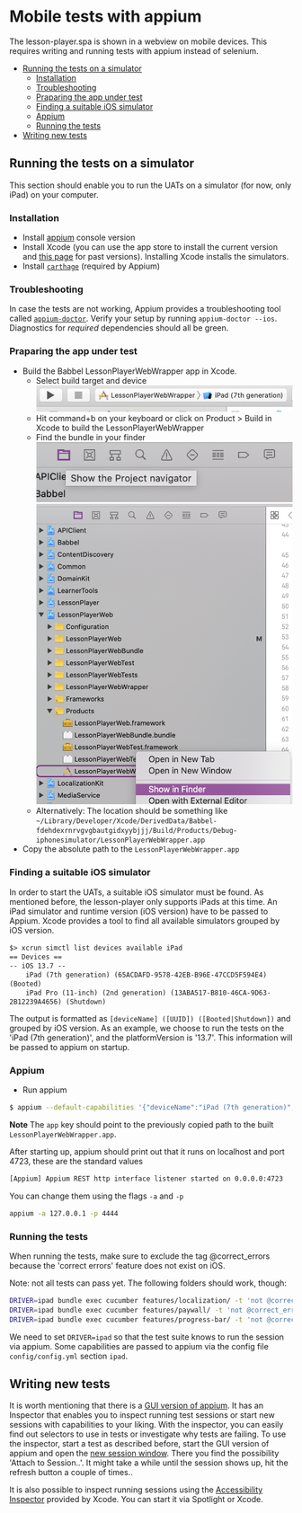 # Mobile tests with appium

The lesson-player.spa is shown in a webview on mobile devices. This requires
writing and running tests with appium instead of selenium.

* [Running the tests on a simulator](#running-the-tests-on-a-simulatore)
  * [Installation](#installation)
  * [Troubleshooting](#troubleshooting)
  * [Praparing the app under test](#praparing-the-app-under-test)
  * [Finding a suitable iOS simulator](#finding-a-suitable-ios-simulator)
  * [Appium](#appium)
  * [Running the tests](#running-the-tests)
* [Writing new tests](#writing-new-tests)

## Running the tests on a simulator

This section should enable you to run the UATs on a simulator (for now, only iPad)
on your computer.

### Installation
- Install [appium](https://github.com/appium/appium-desktop/releases) console version
- Install Xcode (you can use the app store to install the current version and [this page](https://developer.apple.com/download/more) for past versions). Installing Xcode installs the simulators.
- Install [`carthage`](https://github.com/Carthage/Carthage) (required by Appium)

### Troubleshooting

In case the tests are not working, Appium provides a troubleshooting tool called [`appium-doctor`](https://github.com/appium/appium-doctor). Verify your setup by running `appium-doctor --ios`. Diagnostics for _required_ dependencies should all be green.

### Praparing the app under test
- Build the Babbel LessonPlayerWebWrapper app in Xcode.
  - Select build target and device ![choose-build-target](readme_files/choose-build-target.png)
  - Hit command+b on your keyboard or click on Product > Build in Xcode to build the LessonPlayerWebWrapper
  - Find the bundle in your finder
    ![product-navigator](readme_files/show-project-navigator.png)
    ![show-file-in-finder](readme_files/show-product-in-finder.png)
  - Alternatively: The location should be something like `~/Library/Developer/Xcode/DerivedData/Babbel-fdehdexrnrvgvgbautgidxyybjjj/Build/Products/Debug-iphonesimulator/LessonPlayerWebWrapper.app`
- Copy the absolute path to the `LessonPlayerWebWrapper.app`

### Finding a suitable iOS simulator

In order to start the UATs, a suitable iOS simulator must be found. As mentioned before, the lesson-player only supports iPads at this time. An iPad simulator and runtime version (iOS version) have to be passed to Appium. Xcode provides a tool to find all available simulators grouped by iOS version.

    $> xcrun simctl list devices available iPad
    == Devices ==
    -- iOS 13.7 --
        iPad (7th generation) (65ACDAFD-9578-42EB-B96E-47CCD5F594E4) (Booted)
        iPad Pro (11-inch) (2nd generation) (13ABA517-B810-46CA-9D63-2B12239A4656) (Shutdown)

The output is formatted as `[deviceName] ([UUID]) ([Booted|Shutdown])` and grouped by iOS version. As an example, we choose to run the tests on the 'iPad (7th generation)', and the platformVersion is '13.7'. This information will be passed to appium on startup.

### Appium
- Run appium

```bash
$ appium --default-capabilities '{"deviceName":"iPad (7th generation)","platformVersion":"13.7", "app": "/path/to/the/LessonPlayerWebWrapper.app"}'
```

**Note** The `app` key should point to the previously copied path to the built `LessonPlayerWebWrapper.app`.

After starting up, appium should print out that it runs on localhost and port 4723, these are the standard values

```bash
[Appium] Appium REST http interface listener started on 0.0.0.0:4723
```

You can change them using the flags `-a` and `-p`

```bash
appium -a 127.0.0.1 -p 4444
```

### Running the tests

When running the tests, make sure to exclude the tag @correct\_errors because the 'correct errors' feature does not exist on iOS.

Note: not all tests can pass yet. The following folders should work, though:

```bash
DRIVER=ipad bundle exec cucumber features/localization/ -t 'not @correct_errors'
DRIVER=ipad bundle exec cucumber features/paywall/ -t 'not @correct_errors'
DRIVER=ipad bundle exec cucumber features/progress-bar/ -t 'not @correct_errors'
```

We need to set `DRIVER=ipad` so that the test suite knows to run the session via appium. Some capabilities are passed to appium via the config file `config/config.yml` section `ipad`.

## Writing new tests

It is worth mentioning that there is a [GUI version of appium](https://github.com/appium/appium-desktop#appium-desktop). It has an Inspector that enables you to inspect running test sessions or start new sessions with capabilities to your liking. With the inspector, you can easily find out selectors to use in tests or investigate why tests are failing. To use the inspector, start a test as described before, start the GUI version of appium and open the [new session window](https://github.com/appium/appium-desktop#the-new-session-window). There you find the possibility 'Attach to Session..'. It might take a while until the session shows up, hit the refresh button a couple of times..

It is also possible to inspect running sessions using the [Accessibility Inspector](https://developer.apple.com/library/archive/documentation/Accessibility/Conceptual/AccessibilityMacOSX/OSXAXTestingApps.html) provided by Xcode. You can start it via Spotlight or Xcode.
